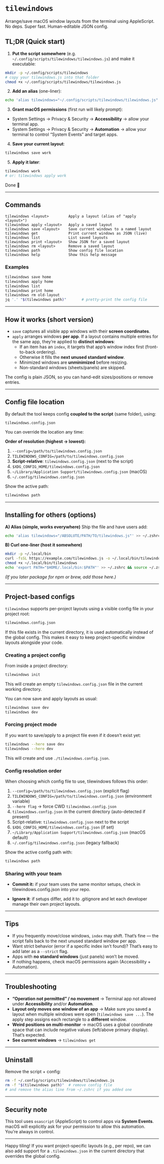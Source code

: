 # `tilewindows`

Arrange/save macOS window layouts from the terminal using AppleScript.
No deps. Super fast. Human-editable JSON config.

## TL;DR (Quick start)

1) **Put the script somewhere** (e.g. `~/.config/scripts/tilewindows/tilewindows.js`) and make it executable:

```bash
mkdir -p ~/.config/scripts/tilewindows
# copy your tilewindows.js into that folder
chmod +x ~/.config/scripts/tilewindows/tilewindows.js
```

2) **Add an alias** (one-liner):

```bash
echo 'alias tilewindows="~/.config/scripts/tilewindows/tilewindows.js"' >> ~/.zshrc && source ~/.zshrc
```

3) **Grant macOS permissions** (first run will likely prompt):
- System Settings → Privacy & Security → **Accessibility** → allow your terminal app.
- System Settings → Privacy & Security → **Automation** → allow your terminal to control “System Events” and target apps.

4) **Save your current layout**:

```bash
tilewindows save work
```

5) **Apply it later**:

```bash
tilewindows work
# or: tilewindows apply work
```

Done 🎉

---

## Commands

```text
tilewindows <layout>         Apply a layout (alias of "apply <layout>")
tilewindows apply <layout>   Apply a saved layout
tilewindows save <layout>    Save current windows to a named layout
tilewindows get              Print current windows as JSON (live)
tilewindows list             List saved layouts
tilewindows print <layout>   Show JSON for a saved layout
tilewindows rm <layout>      Remove a saved layout
tilewindows path             Show config file location
tilewindows help             Show this help message
```

### Examples

```bash
tilewindows save home
tilewindows apply home
tilewindows list
tilewindows print home
tilewindows rm old-layout
jq '.' "$(tilewindows path)"       # pretty-print the config file
```

---

## How it works (short version)

- `save` captures all visible app windows with their **screen coordinates**.
- `apply` arranges windows **per app**. If a layout contains multiple entries for the same app, they’re applied to **distinct windows**:
  - If an item has an `index`, it targets that app’s window index first (front-to-back ordering).
  - Otherwise it fills the **next unused standard window**.
  - Minimized windows are **unminimized** before resizing.
  - Non-standard windows (sheets/panels) are skipped.

The config is plain JSON, so you can hand-edit sizes/positions or remove entries.

---

## Config file location

By default the tool keeps config **coupled to the script** (same folder), using:

```
tilewindows.config.json
```

You can override the location any time:

**Order of resolution (highest → lowest):**
1. `--config=/path/to/tilewindows.config.json`
2. `TILEWINDOWS_CONFIG=/path/to/tilewindows.config.json`
3. **Script-relative**: `tilewindows.config.json` (next to the script)
4. `$XDG_CONFIG_HOME/tilewindows.config.json`
5. `~/Library/Application Support/tilewindows.config.json` (macOS)
6. `~/.config/tilewindows.config.json`

Show the active path:

```bash
tilewindows path
```

---

## Installing for others (options)

**A) Alias (simple, works everywhere)**
Ship the file and have users add:

```bash
echo 'alias tilewindows="/ABSOLUTE/PATH/TO/tilewindows.js"' >> ~/.zshrc && source ~/.zshrc
```

**B) Curl one-liner (host it somewhere)**

```bash
mkdir -p ~/.local/bin
curl -fsSL https://example.com/tilewindows.js -o ~/.local/bin/tilewindows
chmod +x ~/.local/bin/tilewindows
echo 'export PATH="$HOME/.local/bin:$PATH"' >> ~/.zshrc && source ~/.zshrc
```

*(If you later package for npm or brew, add those here.)*

---

## Project-based configs

`tilewindows` supports per-project layouts using a visible config file in your project root:

```bash
tilewindows.config.json
```

If this file exists in the current directory, it is used automatically instead of the global config.
This makes it easy to keep project-specific window layouts alongside your code.

### Creating a project config

From inside a project directory:

```bash
tilewindows init
```

This will create an empty `tilewindows.config.json` file in the current working directory.

You can now save and apply layouts as usual:

```bash
tilewindows save dev
tilewindows dev
```

### Forcing project mode

If you want to save/apply to a project file even if it doesn’t exist yet:

```bash
tilewindows --here save dev
tilewindows --here dev
```

This will create and use `./tilewindows.config.json`.

### Config resolution order

When choosing which config file to use, tilewindows follows this order:

1. `--config=/path/to/tilewindows.config.json` (explicit flag)
2. `TILEWINDOWS_CONFIG=/path/to/tilewindows.config.json` (environment variable)
3. `--here flag` → force CWD `tilewindows.config.json`
4. `tilewindows.config.json` in the current directory (auto-detected if present)
5. Script-relative: `tilewindows.config.json` next to the script
6. `$XDG_CONFIG_HOME/tilewindows.config.json` (if set)
7. `~/Library/Application Support/tilewindows.config.json` (macOS default)
8. `~/.config/tilewindows.config.json` (legacy fallback)

Show the active config path with:

```bash
tilewindows path
```

### Sharing with your team

- **Commit it:** if your team uses the same monitor setups, check in tilewindows.config.json into your repo.

- **Ignore it**: if setups differ, add it to .gitignore and let each developer manage their own project layouts.

---

## Tips

- If you frequently move/close windows, `index` may shift. That’s fine — the script falls back to the next unused standard window per app.
- Want strict behavior (error if a specific index isn’t found)? That’s easy to add later as a `--strict` flag.
- Apps with **no standard windows** (just panels) won’t be moved.
- If nothing happens, check macOS permissions again (Accessibility + Automation).

---

## Troubleshooting

- **“Operation not permitted” / no movement** → Terminal app not allowed under **Accessibility** and/or **Automation**.
- **Layout only moves one window of an app** → Make sure you saved a layout when multiple windows were open (`tilewindows save ...`). The apply step assigns each rectangle to a **different** window.
- **Weird positions on multi-monitor** → macOS uses a global coordinate space that can include negative values (left/above primary display). That’s expected.
- **See current windows** → `tilewindows get`

---

## Uninstall

Remove the script + config:

```bash
rm -f ~/.config/scripts/tilewindows/tilewindows.js
rm -f "$(tilewindows path)"  # remove config file
# and remove the alias line from ~/.zshrc if you added one
```

---

## Security note

This tool uses `osascript` (AppleScript) to control apps via **System Events**. macOS will explicitly ask for your permission to allow this automation. You’re always in control.

---

Happy tiling! If you want project-specific layouts (e.g., per repo), we can also add support for a `.tilewindows.json` in the current directory that overrides the global config.
